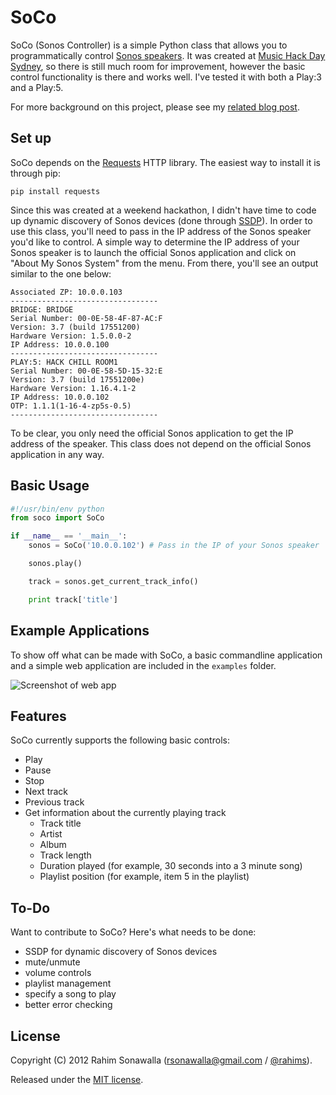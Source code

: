 # SoCo
SoCo (Sonos Controller) is a simple Python class that allows you to programmatically control [Sonos speakers](http://www.sonos.com/system/). It was created at [Music Hack Day Sydney](http://sydney.musichackday.org/2012/), so there is still much room for improvement, however the basic control functionality is there and works well. I've tested it with both a Play:3 and a Play:5.

For more background on this project, please see my [related blog post](http://www.hirahim.com/blog/2012/04/29/dissecting-the-sonos-controller/).

## Set up
SoCo depends on the [Requests](http://docs.python-requests.org/) HTTP library. The easiest way to install it is through pip:

`pip install requests`

Since this was created at a weekend hackathon, I didn't have time to code up dynamic discovery of Sonos devices (done through [SSDP](http://en.wikipedia.org/wiki/Simple_Service_Discovery_Protocol)). In order to use this class, you'll need to pass in the IP address of the Sonos speaker you'd like to control. A simple way to determine the IP address of your Sonos speaker is to launch the official Sonos application and click on "About My Sonos System" from the menu. From there, you'll see an output similar to the one below:

```
Associated ZP: 10.0.0.103
---------------------------------
BRIDGE: BRIDGE
Serial Number: 00-0E-58-4F-87-AC:F
Version: 3.7 (build 17551200)
Hardware Version: 1.5.0.0-2
IP Address: 10.0.0.100
---------------------------------
PLAY:5: HACK CHILL ROOM1
Serial Number: 00-0E-58-5D-15-32:E
Version: 3.7 (build 17551200e)
Hardware Version: 1.16.4.1-2
IP Address: 10.0.0.102
OTP: 1.1.1(1-16-4-zp5s-0.5)
---------------------------------
```

To be clear, you only need the official Sonos application to get the IP address of the speaker. This class does not depend on the official Sonos application in any way.

## Basic Usage
```python
#!/usr/bin/env python
from soco import SoCo

if __name__ == '__main__':
    sonos = SoCo('10.0.0.102') # Pass in the IP of your Sonos speaker

    sonos.play()

    track = sonos.get_current_track_info()

    print track['title']
```

## Example Applications
To show off what can be made with SoCo, a basic commandline application and a simple web application are included in the `examples` folder.

![Screenshot of web app](https://github.com/rahims/SoCo/raw/master/examples/webapp/screenshot.png)

## Features
SoCo currently supports the following basic controls:

* Play
* Pause
* Stop
* Next track
* Previous track
* Get information about the currently playing track
    * Track title
    * Artist
    * Album
    * Track length
    * Duration played (for example, 30 seconds into a 3 minute song)
    * Playlist position (for example, item 5 in the playlist)

## To-Do
Want to contribute to SoCo? Here's what needs to be done:

* SSDP for dynamic discovery of Sonos devices
* mute/unmute
* volume controls
* playlist management
* specify a song to play
* better error checking

## License
Copyright (C) 2012 Rahim Sonawalla ([rsonawalla@gmail.com](mailto:rsonawalla@gmail.com) / [@rahims](http://twitter.com/rahims)).

Released under the [MIT license](http://www.opensource.org/licenses/mit-license.php).
